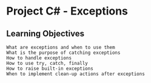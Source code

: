 # Project C# - Exceptions

## Learning Objectives

    What are exceptions and when to use them
    What is the purpose of catching exceptions
    How to handle exceptions
    How to use try, catch, finally
    How to raise built-in exceptions
    When to implement clean-up actions after exceptions